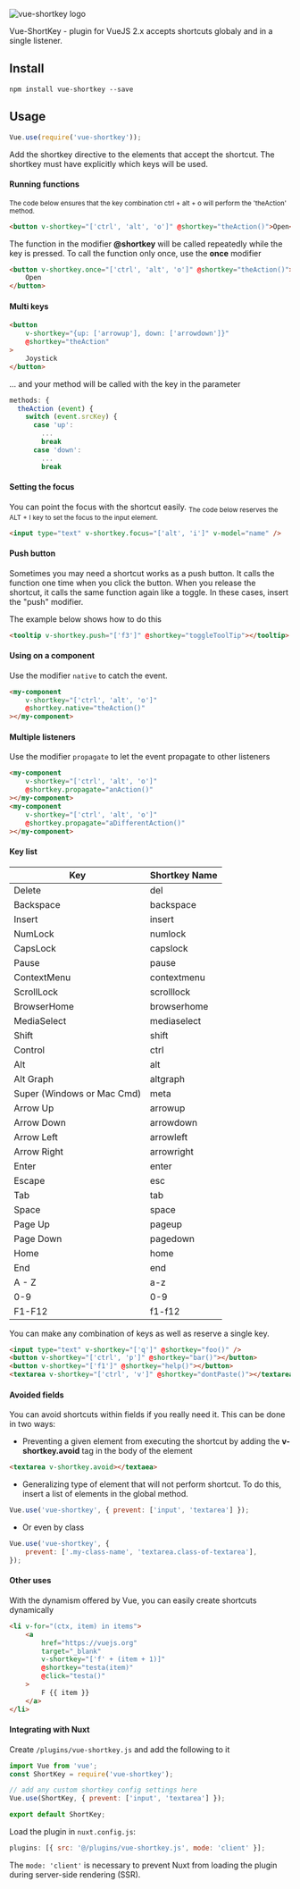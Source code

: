 ![vue-shortkey logo](https://github.com/iFgR/vue-shortkey/blob/master/logo/shortkey.png?raw=true)

Vue-ShortKey - plugin for VueJS 2.x accepts shortcuts globaly and in a single listener.

## Install

```
npm install vue-shortkey --save
```

## Usage

```javascript
Vue.use(require('vue-shortkey'));
```

Add the shortkey directive to the elements that accept the shortcut.
The shortkey must have explicitly which keys will be used.

#### Running functions

<sub>The code below ensures that the key combination ctrl + alt + o will perform the 'theAction' method.</sub>

```html
<button v-shortkey="['ctrl', 'alt', 'o']" @shortkey="theAction()">Open</button>
```

The function in the modifier **@shortkey** will be called repeatedly while the key is pressed. To call the function only once, use the **once** modifier

```html
<button v-shortkey.once="['ctrl', 'alt', 'o']" @shortkey="theAction()">
    Open
</button>
```

#### Multi keys

```html
<button
    v-shortkey="{up: ['arrowup'], down: ['arrowdown']}"
    @shortkey="theAction"
>
    Joystick
</button>
```

... and your method will be called with the key in the parameter

```javascript
methods: {
  theAction (event) {
    switch (event.srcKey) {
      case 'up':
        ...
        break
      case 'down':
        ...
        break
```

#### Setting the focus

You can point the focus with the shortcut easily.
<sub>The code below reserves the ALT + I key to set the focus to the input element.</sub>

```html
<input type="text" v-shortkey.focus="['alt', 'i']" v-model="name" />
```

#### Push button

Sometimes you may need a shortcut works as a push button. It calls the function one time when you click the button. When you release the shortcut, it calls the same function again like a toggle. In these cases, insert the "push" modifier.

The example below shows how to do this

```html
<tooltip v-shortkey.push="['f3']" @shortkey="toggleToolTip"></tooltip>
```

#### Using on a component

Use the modifier `native` to catch the event.

```html
<my-component
    v-shortkey="['ctrl', 'alt', 'o']"
    @shortkey.native="theAction()"
></my-component>
```

#### Multiple listeners

Use the modifier `propagate` to let the event propagate to other listeners

```html
<my-component
    v-shortkey="['ctrl', 'alt', 'o']"
    @shortkey.propagate="anAction()"
></my-component>
<my-component
    v-shortkey="['ctrl', 'alt', 'o']"
    @shortkey.propagate="aDifferentAction()"
></my-component>
```

#### Key list

| Key                        | Shortkey Name |
| -------------------------- | ------------- |
| Delete                     | del           |
| Backspace                  | backspace     |
| Insert                     | insert        |
| NumLock                    | numlock       |
| CapsLock                   | capslock      |
| Pause                      | pause         |
| ContextMenu                | contextmenu   |
| ScrollLock                 | scrolllock    |
| BrowserHome                | browserhome   |
| MediaSelect                | mediaselect   |
| Shift                      | shift         |
| Control                    | ctrl          |
| Alt                        | alt           |
| Alt Graph                  | altgraph      |
| Super (Windows or Mac Cmd) | meta          |
| Arrow Up                   | arrowup       |
| Arrow Down                 | arrowdown     |
| Arrow Left                 | arrowleft     |
| Arrow Right                | arrowright    |
| Enter                      | enter         |
| Escape                     | esc           |
| Tab                        | tab           |
| Space                      | space         |
| Page Up                    | pageup        |
| Page Down                  | pagedown      |
| Home                       | home          |
| End                        | end           |
| A - Z                      | a-z           |
| 0-9                        | 0-9           |
| F1-F12                     | f1-f12        |

You can make any combination of keys as well as reserve a single key.

```html
<input type="text" v-shortkey="['q']" @shortkey="foo()" />
<button v-shortkey="['ctrl', 'p']" @shortkey="bar()"></button>
<button v-shortkey="['f1']" @shortkey="help()"></button>
<textarea v-shortkey="['ctrl', 'v']" @shortkey="dontPaste()"></textarea>
```

#### Avoided fields

You can avoid shortcuts within fields if you really need it. This can be done in two ways:

-   Preventing a given element from executing the shortcut by adding the **v-shortkey.avoid** tag in the body of the element

```html
<textarea v-shortkey.avoid></textaea>
```

-   Generalizing type of element that will not perform shortcut. To do this, insert a list of elements in the global method.

```javascript
Vue.use('vue-shortkey', { prevent: ['input', 'textarea'] });
```

-   Or even by class

```javascript
Vue.use('vue-shortkey', {
    prevent: ['.my-class-name', 'textarea.class-of-textarea'],
});
```

#### Other uses

With the dynamism offered by Vue, you can easily create shortcuts dynamically

```html
<li v-for="(ctx, item) in items">
    <a
        href="https://vuejs.org"
        target="_blank"
        v-shortkey="['f' + (item + 1)]"
        @shortkey="testa(item)"
        @click="testa()"
    >
        F {{ item }}
    </a>
</li>
```

#### Integrating with Nuxt

Create `/plugins/vue-shortkey.js` and add the following to it

```javascript
import Vue from 'vue';
const ShortKey = require('vue-shortkey');

// add any custom shortkey config settings here
Vue.use(ShortKey, { prevent: ['input', 'textarea'] });

export default ShortKey;
```

Load the plugin in `nuxt.config.js`:

```javascript
plugins: [{ src: '@/plugins/vue-shortkey.js', mode: 'client' }];
```

The `mode: 'client'` is necessary to prevent Nuxt from loading the plugin during server-side rendering (SSR).
